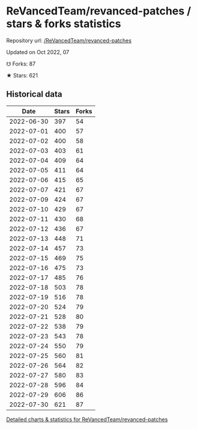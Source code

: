 # ReVancedTeam/revanced-patches / stars & forks statistics

Repository url: [/ReVancedTeam/revanced-patches](https://github.com/ReVancedTeam/revanced-patches)

Updated on Oct 2022, 07

☋ Forks: 87

★ Stars: 621

## Historical data
| Date | Stars | Forks |
|------|-------|-------|
| 2022-06-30 | 397 | 54 | 
| 2022-07-01 | 400 | 57 | 
| 2022-07-02 | 400 | 58 | 
| 2022-07-03 | 403 | 61 | 
| 2022-07-04 | 409 | 64 | 
| 2022-07-05 | 411 | 64 | 
| 2022-07-06 | 415 | 65 | 
| 2022-07-07 | 421 | 67 | 
| 2022-07-09 | 424 | 67 | 
| 2022-07-10 | 429 | 67 | 
| 2022-07-11 | 430 | 68 | 
| 2022-07-12 | 436 | 67 | 
| 2022-07-13 | 448 | 71 | 
| 2022-07-14 | 457 | 73 | 
| 2022-07-15 | 469 | 75 | 
| 2022-07-16 | 475 | 73 | 
| 2022-07-17 | 485 | 76 | 
| 2022-07-18 | 503 | 78 | 
| 2022-07-19 | 516 | 78 | 
| 2022-07-20 | 524 | 79 | 
| 2022-07-21 | 528 | 80 | 
| 2022-07-22 | 538 | 79 | 
| 2022-07-23 | 543 | 78 | 
| 2022-07-24 | 550 | 79 | 
| 2022-07-25 | 560 | 81 | 
| 2022-07-26 | 564 | 82 | 
| 2022-07-27 | 580 | 83 | 
| 2022-07-28 | 596 | 84 | 
| 2022-07-29 | 606 | 86 | 
| 2022-07-30 | 621 | 87 | 


[Detailed charts & statistics for ReVancedTeam/revanced-patches](https://reviewgithub.com/rep/ReVancedTeam/revanced-patches)
